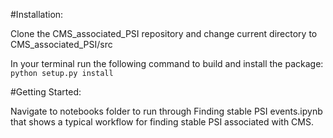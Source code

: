 #Installation:  

Clone the CMS_associated_PSI repository and change current directory to CMS_associated_PSI/src  

In your terminal run the following command to build and install the package:  
```python setup.py install```

#Getting Started:  

Navigate to notebooks folder to run through Finding stable PSI events.ipynb that shows a typical workflow for finding stable PSI associated with CMS. 


